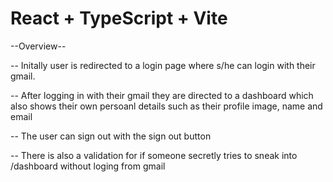 # React + TypeScript + Vite

--Overview--

-- Initally user is redirected to a login page where s/he can login with their gmail.

-- After logging in with their gmail they are directed to a dashboard which also shows their own persoanl details such as their profile image, name and email

-- The user can sign out with the sign out button

-- There is also a validation for if someone secretly tries to sneak into /dashboard without loging from gmail

